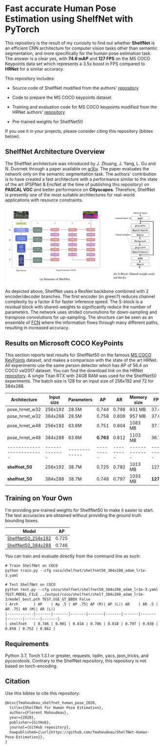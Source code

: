 # Fast accurate Human Pose Estimation using ShelfNet with PyTorch

This repository is the result of my curiosity to find out whether **ShelfNet** is an efficient CNN architecture for computer vision tasks other than semantic segmentation, and more specifically for the human pose estimation task. The answer is a clear yes, with **74.6 mAP** and **127 FPS** on the MS COCO Keypoints data set which represents a 3.5x boost in FPS compared to **HRNet** for a similar accuracy. 

This repository includes:

* Source code of ShelfNet modified from the authors' [repository](https://github.com/juntang-zhuang/ShelfNet/tree/pascal)

* Code to prepare the MS COCO keypoints dataset

* Training and evaluation code for MS COCO keypoints modified from the HRNet authors' [repository](https://github.com/HRNet/HRNet-Human-Pose-Estimation)

* Pre-trained weights for ShelfNet50

If you use it in your projects, please consider citing this repository (bibtex below).

 
## ShelfNet Architecture Overview

The ShelfNet architecture was introduced by J. Zhuang, J. Yang, L. Gu and N. Dvornek through a paper available on [arXiv](https://arxiv.org/abs/1811.11254). The paper evaluates the network only on the semantic segmentation task. The authors' contribution is to have created a fast architecture with a performance similar to the state of the art (PSPNet & EncNet at the time of publishing this repository) on **PASCAL VOC** and better performance on **Cityscapes**. Therefore, ShelfNet is presently one of the most suitable architectures for real-world applications with resource constraints.

![ShelfNet Architecture](assets/ShelfNet_Architecture.jpg)

As depicted above, ShelfNet uses a ResNet backbone combined with 2 encoder/decoder branches. The first encoder (in green?) reduces channel complexity by a factor 4 for faster inference speed. The S-block is a residual block with shared-weights to significantly reduce the number of parameters. The network uses strided convolutions for down-sampling and transpose convolutions for up-sampling. The structure can be seen as an ensemble of [FCN](https://github.com/fmahoudeau/fcn) where the information flows through many different paths, resulting in increased accuracy.


## Results on Microsoft COCO KeyPoints

This section reports test results for ShelfNet50 on the famous [MS COCO KeyPoints](http://cocodataset.org/#keypoints-2019) dataset, and makes a comparison with the state of the art HRNet. All experiments use the same person detector 
which has AP of 56.4 on COCO val2017 dataset. You can find the download link on the HRNet [repository](https://github.com/HRNet/HRNet-Human-Pose-Estimation). A single Titan RTX with 24GB RAM was used for the ShelfNet50 experiments. The batch size is 128 for an input size of 256x192 and 72 for 384x288.


| Architecture            | Input size  | Parameters  |    AP   |    AR   | Memory size |   FPS   |
|-------------------------|-------------|-------------|---------|---------|-------------|---------|
| pose_hrnet_w32          | 256x192     | 28.5M       |  0.744  |  0.798  |   931 MB    |   37.4  |
| pose_hrnet_w32          | 384x288     | 28.5M       |  0.758  |  0.809  |   957 MB    |   37.6  |
| pose_hrnet_w48          | 256x192     | 63.6M       |  0.751  |  0.804  |  1083 MB    |   37.7  |
| pose_hrnet_w48          | 384x288     | 63.6M       |  **0.763**  |  0.812  |  1103 MB    |   36.7  |
|-------------------------|-------------|-------------|---------|---------|-------------|---------|
| **shelfnet_50**             | 256x192     | 38.7M       |  0.725  |  0.782  |  1013 MB    |  127.3  |
| **shelfnet_50**             | 384x288     | 38.7M       |  0.746  |  0.797  |  1033 MB    |  **127.7**  |


## Training on Your Own

I'm providing pre-trained weights for ShelfNet50 to make it easier to start. The test accuracies are obtained without providing the ground truth bounding boxes.

| Model                                                                                |    AP   |
|--------------------------------------------------------------------------------------|---------|
| [ShelfNet50_256x192](https://1drv.ms/u/s!AvyZUg7UPo_CgdN2S7I54mQD_bglow?e=ENRfVH)    |  0.725  |
| [ShelfNet50_384x288](https://1drv.ms/u/s!AvyZUg7UPo_CgdN3kXRSo4PrHcf8RQ?e=IscuxG)    |  0.746  |


You can train and evaluate directly from the command line as such:
```
# Train ShelfNet on COCO
python train.py --cfg coco/shelfnet/shelfnet50_384x288_adam_lr1e-3.yaml
```

```
# Test ShelfNet on COCO
python test.py --cfg coco/shelfnet/shelfnet50_384x288_adam_lr1e-3.yaml TEST.MODEL_FILE ../output/coco/shelfnet/shelf_384x288_adam_lr1e-3/model_best.pth TEST.USE_GT_BBOX False
| Arch       | AP    | Ap .5 | AP .75| AP (M)| AP (L)| AR    | AR .5 | AR .75| AR (M)| AR (L)|
|------------|-------|-------|-------|-------|-------|-------|-------|-------|-------|-------|
| shelfnet   | 0.746 | 0.901 | 0.814 | 0.706 | 0.818 | 0.797 | 0.938 | 0.858 | 0.752 | 0.862 |
```

## Requirements

Python 3.7, Torch 1.3.1 or greater, requests, tqdm, yacs, json_tricks, and pycocotools.
Contrary to the ShelfNet repository, this repository is not based on torch-encoding.


## Citation

Use this bibtex to cite this repository:
```
@misc{fmahoudeau_shelfnet_human_pose_2020,
  title={ShelfNet for Human Pose Estimation},
  author={Florent Mahoudeau},
  year={2020},
  publisher={GitHub},
  journal={GitHub repository},
  howpublished={\url{https://github.com/fmahoudeau/ShelfNet-Human-Pose-Estimation}},
}
